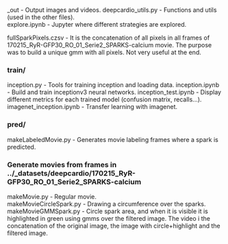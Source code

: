 _out - Output images and videos.
deepcardio_utils.py - Functions and utils (used in the other files).  
explore.ipynb - Jupyter where different strategies are explored.  

fullSparkPixels.czsv - It is the concatenation of all pixels in all frames of 170215_RyR-GFP30_RO_01_Serie2_SPARKS-calcium movie. The purpose was to build a unique gmm with all pixels. Not very useful at the end.  

### train/  
inception.py - Tools for training inception and loading data.
inception.ipynb - Build and train inceptionv3 neural networks.
inception_test.ipynb - Display different metrics for each trained model (confusion matrix, recalls...).
imagenet_inception.ipynb - Transfer learning with imagenet.

### pred/
makeLabeledMovie.py - Generates movie labeling frames where a spark is predicted.

### Generate movies from frames in ../_datasets/deepcardio/170215_RyR-GFP30_RO_01_Serie2_SPARKS-calcium  
makeMovie.py - Regular movie.  
makeMovieCircleSpark.py - Drawing a circumference over the sparks.  
makeMovieGMMSpark.py - Circle spark area, and when it is visible it is highlighted in green using gmms over the filtered image. The video i the concatenation of the original image, the image with circle+highlight and the filtered image.

